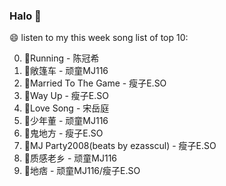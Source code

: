 

### Halo 👋

😄 listen to my this week song list of top 10:

0. 🌈Running - 陈冠希
1. 🌈敞篷车 - 顽童MJ116
2. 🌈Married To The Game - 瘦子E.SO
3. 🌈Way Up - 瘦子E.SO
4. 🌈Love Song - 宋岳庭
5. 🌈少年董 - 顽童MJ116
6. 🌈鬼地方 - 瘦子E.SO
7. 🌈MJ Party2008(beats by ezasscul) - 瘦子E.SO
8. 🌈质感老乡 - 顽童MJ116
9. 🌈地痞 - 顽童MJ116/瘦子E.SO

